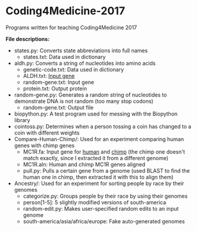 # Coding4Medicine-2017
Programs written for teaching Coding4Medicine 2017

**File descriptions:**
- states.py: Converts state abbreviations into full names
    - states.txt: Data used in dictionary
- aldh.py: Converts a string of nucleotides into amino acids
    - genetic-code.txt: Data used in dictionary
    - ALDH.txt: [Input gene](https://www.ncbi.nlm.nih.gov/nucleotide/325910902)
    - random-gene.txt: Input gene
    - protein.txt: Output protein
- random-gene.py: Generates a random string of nucleotides to demonstrate DNA is not random (too many stop codons)
    - random-gene.txt: Output file
- biopython.py: A test program used for messing with the Biopython library
- cointoss.py: Determines when a person tossing a coin has changed to a coin with different weights
- Compare-Human-Chimp/: Used for an experiment comparing human genes with chimp genes
    - MC1R.fa: Input gene for [human](https://www.ncbi.nlm.nih.gov/nucleotide/237681094) and [chimp](https://www.ncbi.nlm.nih.gov/nucleotide/15011300) (the chimp one doesn't match exactly, since I extracted it from a different genome)
    - MC1R.aln: Human and chimp MC1R genes aligned
    - pull.py: Pulls a certain gene from a genome (used BLAST to find the human one in chimp, then extracted it with this to align them)
- Ancestry/: Used for an experiment for sorting people by race by their genomes
    - categorize.py: Groups people by their race by using their genomes
    - person[1-5]: 5 slightly modified versions of south-america
    - random-edit.py: Makes user-specified random edits to an input genome
    - south-america/asia/africa/europe: Fake auto-generated genomes
